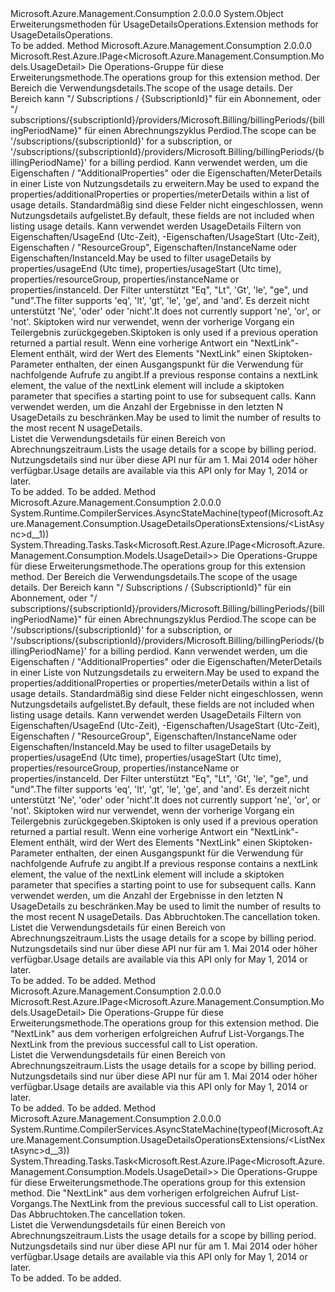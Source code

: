 <Type Name="UsageDetailsOperationsExtensions" FullName="Microsoft.Azure.Management.Consumption.UsageDetailsOperationsExtensions">
  <TypeSignature Language="C#" Value="public static class UsageDetailsOperationsExtensions" />
  <TypeSignature Language="ILAsm" Value=".class public auto ansi abstract sealed beforefieldinit UsageDetailsOperationsExtensions extends System.Object" />
  <TypeSignature Language="DocId" Value="T:Microsoft.Azure.Management.Consumption.UsageDetailsOperationsExtensions" />
  <TypeSignature Language="VB.NET" Value="Public Module UsageDetailsOperationsExtensions" />
  <TypeSignature Language="F#" Value="type UsageDetailsOperationsExtensions = class" />
  <AssemblyInfo>
    <AssemblyName>Microsoft.Azure.Management.Consumption</AssemblyName>
    <AssemblyVersion>2.0.0.0</AssemblyVersion>
  </AssemblyInfo>
  <Base>
    <BaseTypeName>System.Object</BaseTypeName>
  </Base>
  <Interfaces />
  <Docs>
    <summary>
            <span data-ttu-id="aa8a7-101">Erweiterungsmethoden für UsageDetailsOperations.</span><span class="sxs-lookup"><span data-stu-id="aa8a7-101">Extension methods for UsageDetailsOperations.</span></span>
            </summary>
    <remarks>To be added.</remarks>
  </Docs>
  <Members>
    <Member MemberName="List">
      <MemberSignature Language="C#" Value="public static Microsoft.Rest.Azure.IPage&lt;Microsoft.Azure.Management.Consumption.Models.UsageDetail&gt; List (this Microsoft.Azure.Management.Consumption.IUsageDetailsOperations operations, string scope, string expand = null, string filter = null, string skiptoken = null, Nullable&lt;int&gt; top = null);" />
      <MemberSignature Language="ILAsm" Value=".method public static hidebysig class Microsoft.Rest.Azure.IPage`1&lt;class Microsoft.Azure.Management.Consumption.Models.UsageDetail&gt; List(class Microsoft.Azure.Management.Consumption.IUsageDetailsOperations operations, string scope, string expand, string filter, string skiptoken, valuetype System.Nullable`1&lt;int32&gt; top) cil managed" />
      <MemberSignature Language="DocId" Value="M:Microsoft.Azure.Management.Consumption.UsageDetailsOperationsExtensions.List(Microsoft.Azure.Management.Consumption.IUsageDetailsOperations,System.String,System.String,System.String,System.String,System.Nullable{System.Int32})" />
      <MemberSignature Language="VB.NET" Value="&lt;Extension()&gt;&#xA;Public Function List (operations As IUsageDetailsOperations, scope As String, Optional expand As String = null, Optional filter As String = null, Optional skiptoken As String = null, Optional top As Nullable(Of Integer) = null) As IPage(Of UsageDetail)" />
      <MemberSignature Language="F#" Value="static member List : Microsoft.Azure.Management.Consumption.IUsageDetailsOperations * string * string * string * string * Nullable&lt;int&gt; -&gt; Microsoft.Rest.Azure.IPage&lt;Microsoft.Azure.Management.Consumption.Models.UsageDetail&gt;" Usage="Microsoft.Azure.Management.Consumption.UsageDetailsOperationsExtensions.List (operations, scope, expand, filter, skiptoken, top)" />
      <MemberType>Method</MemberType>
      <AssemblyInfo>
        <AssemblyName>Microsoft.Azure.Management.Consumption</AssemblyName>
        <AssemblyVersion>2.0.0.0</AssemblyVersion>
      </AssemblyInfo>
      <ReturnValue>
        <ReturnType>Microsoft.Rest.Azure.IPage&lt;Microsoft.Azure.Management.Consumption.Models.UsageDetail&gt;</ReturnType>
      </ReturnValue>
      <Parameters>
        <Parameter Name="operations" Type="Microsoft.Azure.Management.Consumption.IUsageDetailsOperations" RefType="this" />
        <Parameter Name="scope" Type="System.String" />
        <Parameter Name="expand" Type="System.String" />
        <Parameter Name="filter" Type="System.String" />
        <Parameter Name="skiptoken" Type="System.String" />
        <Parameter Name="top" Type="System.Nullable&lt;System.Int32&gt;" />
      </Parameters>
      <Docs>
        <param name="operations">
            <span data-ttu-id="aa8a7-102">Die Operations-Gruppe für diese Erweiterungsmethode.</span><span class="sxs-lookup"><span data-stu-id="aa8a7-102">The operations group for this extension method.</span></span>
            </param>
        <param name="scope">
            <span data-ttu-id="aa8a7-103">Der Bereich die Verwendungsdetails.</span><span class="sxs-lookup"><span data-stu-id="aa8a7-103">The scope of the usage details.</span></span> <span data-ttu-id="aa8a7-104">Der Bereich kann "/ Subscriptions / {SubscriptionId}" für ein Abonnement, oder "/ subscriptions/{subscriptionId}/providers/Microsoft.Billing/billingPeriods/{billingPeriodName}" für einen Abrechnungszyklus Perdiod.</span><span class="sxs-lookup"><span data-stu-id="aa8a7-104">The scope can be '/subscriptions/{subscriptionId}' for a subscription, or '/subscriptions/{subscriptionId}/providers/Microsoft.Billing/billingPeriods/{billingPeriodName}' for a billing perdiod.</span></span>
            </param>
        <param name="expand">
            <span data-ttu-id="aa8a7-105">Kann verwendet werden, um die Eigenschaften / "AdditionalProperties" oder die Eigenschaften/MeterDetails in einer Liste von Nutzungsdetails zu erweitern.</span><span class="sxs-lookup"><span data-stu-id="aa8a7-105">May be used to expand the properties/additionalProperties or properties/meterDetails within a list of usage details.</span></span> <span data-ttu-id="aa8a7-106">Standardmäßig sind diese Felder nicht eingeschlossen, wenn Nutzungsdetails aufgelistet.</span><span class="sxs-lookup"><span data-stu-id="aa8a7-106">By default, these fields are not included when listing usage details.</span></span>
            </param>
        <param name="filter">
            <span data-ttu-id="aa8a7-107">Kann verwendet werden UsageDetails Filtern von Eigenschaften/UsageEnd (Utc-Zeit), -Eigenschaften/UsageStart (Utc-Zeit), Eigenschaften / "ResourceGroup", Eigenschaften/InstanceName oder Eigenschaften/InstanceId.</span><span class="sxs-lookup"><span data-stu-id="aa8a7-107">May be used to filter usageDetails by properties/usageEnd (Utc time), properties/usageStart (Utc time), properties/resourceGroup, properties/instanceName or properties/instanceId.</span></span> <span data-ttu-id="aa8a7-108">Der Filter unterstützt "Eq", "Lt", 'Gt', 'le', "ge", und "und".</span><span class="sxs-lookup"><span data-stu-id="aa8a7-108">The filter supports 'eq', 'lt', 'gt', 'le', 'ge', and 'and'.</span></span> <span data-ttu-id="aa8a7-109">Es derzeit nicht unterstützt 'Ne', 'oder' oder 'nicht'.</span><span class="sxs-lookup"><span data-stu-id="aa8a7-109">It does not currently support 'ne', 'or', or 'not'.</span></span>
            </param>
        <param name="skiptoken">
            <span data-ttu-id="aa8a7-110">Skiptoken wird nur verwendet, wenn der vorherige Vorgang ein Teilergebnis zurückgegeben.</span><span class="sxs-lookup"><span data-stu-id="aa8a7-110">Skiptoken is only used if a previous operation returned a partial result.</span></span>
            <span data-ttu-id="aa8a7-111">Wenn eine vorherige Antwort ein "NextLink"-Element enthält, wird der Wert des Elements "NextLink" einen Skiptoken-Parameter enthalten, der einen Ausgangspunkt für die Verwendung für nachfolgende Aufrufe zu angibt.</span><span class="sxs-lookup"><span data-stu-id="aa8a7-111">If a previous response contains a nextLink element, the value of the nextLink element will include a skiptoken parameter that specifies a starting point to use for subsequent calls.</span></span>
            </param>
        <param name="top">
            <span data-ttu-id="aa8a7-112">Kann verwendet werden, um die Anzahl der Ergebnisse in den letzten N UsageDetails zu beschränken.</span><span class="sxs-lookup"><span data-stu-id="aa8a7-112">May be used to limit the number of results to the most recent N usageDetails.</span></span>
            </param>
        <summary>
            <span data-ttu-id="aa8a7-113">Listet die Verwendungsdetails für einen Bereich von Abrechnungszeitraum.</span><span class="sxs-lookup"><span data-stu-id="aa8a7-113">Lists the usage details for a scope by billing period.</span></span> <span data-ttu-id="aa8a7-114">Nutzungsdetails sind nur über diese API nur für am 1. Mai 2014 oder höher verfügbar.</span><span class="sxs-lookup"><span data-stu-id="aa8a7-114">Usage details are available via this API only for May 1, 2014 or later.</span></span>
            <see href="https://docs.microsoft.com/en-us/azure/billing/billing-enterprise-api" /></summary>
        <returns>To be added.</returns>
        <remarks>To be added.</remarks>
      </Docs>
    </Member>
    <Member MemberName="ListAsync">
      <MemberSignature Language="C#" Value="public static System.Threading.Tasks.Task&lt;Microsoft.Rest.Azure.IPage&lt;Microsoft.Azure.Management.Consumption.Models.UsageDetail&gt;&gt; ListAsync (this Microsoft.Azure.Management.Consumption.IUsageDetailsOperations operations, string scope, string expand = null, string filter = null, string skiptoken = null, Nullable&lt;int&gt; top = null, System.Threading.CancellationToken cancellationToken = null);" />
      <MemberSignature Language="ILAsm" Value=".method public static hidebysig class System.Threading.Tasks.Task`1&lt;class Microsoft.Rest.Azure.IPage`1&lt;class Microsoft.Azure.Management.Consumption.Models.UsageDetail&gt;&gt; ListAsync(class Microsoft.Azure.Management.Consumption.IUsageDetailsOperations operations, string scope, string expand, string filter, string skiptoken, valuetype System.Nullable`1&lt;int32&gt; top, valuetype System.Threading.CancellationToken cancellationToken) cil managed" />
      <MemberSignature Language="DocId" Value="M:Microsoft.Azure.Management.Consumption.UsageDetailsOperationsExtensions.ListAsync(Microsoft.Azure.Management.Consumption.IUsageDetailsOperations,System.String,System.String,System.String,System.String,System.Nullable{System.Int32},System.Threading.CancellationToken)" />
      <MemberSignature Language="F#" Value="static member ListAsync : Microsoft.Azure.Management.Consumption.IUsageDetailsOperations * string * string * string * string * Nullable&lt;int&gt; * System.Threading.CancellationToken -&gt; System.Threading.Tasks.Task&lt;Microsoft.Rest.Azure.IPage&lt;Microsoft.Azure.Management.Consumption.Models.UsageDetail&gt;&gt;" Usage="Microsoft.Azure.Management.Consumption.UsageDetailsOperationsExtensions.ListAsync (operations, scope, expand, filter, skiptoken, top, cancellationToken)" />
      <MemberType>Method</MemberType>
      <AssemblyInfo>
        <AssemblyName>Microsoft.Azure.Management.Consumption</AssemblyName>
        <AssemblyVersion>2.0.0.0</AssemblyVersion>
      </AssemblyInfo>
      <Attributes>
        <Attribute>
          <AttributeName>System.Runtime.CompilerServices.AsyncStateMachine(typeof(Microsoft.Azure.Management.Consumption.UsageDetailsOperationsExtensions/&lt;ListAsync&gt;d__1))</AttributeName>
        </Attribute>
      </Attributes>
      <ReturnValue>
        <ReturnType>System.Threading.Tasks.Task&lt;Microsoft.Rest.Azure.IPage&lt;Microsoft.Azure.Management.Consumption.Models.UsageDetail&gt;&gt;</ReturnType>
      </ReturnValue>
      <Parameters>
        <Parameter Name="operations" Type="Microsoft.Azure.Management.Consumption.IUsageDetailsOperations" RefType="this" />
        <Parameter Name="scope" Type="System.String" />
        <Parameter Name="expand" Type="System.String" />
        <Parameter Name="filter" Type="System.String" />
        <Parameter Name="skiptoken" Type="System.String" />
        <Parameter Name="top" Type="System.Nullable&lt;System.Int32&gt;" />
        <Parameter Name="cancellationToken" Type="System.Threading.CancellationToken" />
      </Parameters>
      <Docs>
        <param name="operations">
            <span data-ttu-id="aa8a7-115">Die Operations-Gruppe für diese Erweiterungsmethode.</span><span class="sxs-lookup"><span data-stu-id="aa8a7-115">The operations group for this extension method.</span></span>
            </param>
        <param name="scope">
            <span data-ttu-id="aa8a7-116">Der Bereich die Verwendungsdetails.</span><span class="sxs-lookup"><span data-stu-id="aa8a7-116">The scope of the usage details.</span></span> <span data-ttu-id="aa8a7-117">Der Bereich kann "/ Subscriptions / {SubscriptionId}" für ein Abonnement, oder "/ subscriptions/{subscriptionId}/providers/Microsoft.Billing/billingPeriods/{billingPeriodName}" für einen Abrechnungszyklus Perdiod.</span><span class="sxs-lookup"><span data-stu-id="aa8a7-117">The scope can be '/subscriptions/{subscriptionId}' for a subscription, or '/subscriptions/{subscriptionId}/providers/Microsoft.Billing/billingPeriods/{billingPeriodName}' for a billing perdiod.</span></span>
            </param>
        <param name="expand">
            <span data-ttu-id="aa8a7-118">Kann verwendet werden, um die Eigenschaften / "AdditionalProperties" oder die Eigenschaften/MeterDetails in einer Liste von Nutzungsdetails zu erweitern.</span><span class="sxs-lookup"><span data-stu-id="aa8a7-118">May be used to expand the properties/additionalProperties or properties/meterDetails within a list of usage details.</span></span> <span data-ttu-id="aa8a7-119">Standardmäßig sind diese Felder nicht eingeschlossen, wenn Nutzungsdetails aufgelistet.</span><span class="sxs-lookup"><span data-stu-id="aa8a7-119">By default, these fields are not included when listing usage details.</span></span>
            </param>
        <param name="filter">
            <span data-ttu-id="aa8a7-120">Kann verwendet werden UsageDetails Filtern von Eigenschaften/UsageEnd (Utc-Zeit), -Eigenschaften/UsageStart (Utc-Zeit), Eigenschaften / "ResourceGroup", Eigenschaften/InstanceName oder Eigenschaften/InstanceId.</span><span class="sxs-lookup"><span data-stu-id="aa8a7-120">May be used to filter usageDetails by properties/usageEnd (Utc time), properties/usageStart (Utc time), properties/resourceGroup, properties/instanceName or properties/instanceId.</span></span> <span data-ttu-id="aa8a7-121">Der Filter unterstützt "Eq", "Lt", 'Gt', 'le', "ge", und "und".</span><span class="sxs-lookup"><span data-stu-id="aa8a7-121">The filter supports 'eq', 'lt', 'gt', 'le', 'ge', and 'and'.</span></span> <span data-ttu-id="aa8a7-122">Es derzeit nicht unterstützt 'Ne', 'oder' oder 'nicht'.</span><span class="sxs-lookup"><span data-stu-id="aa8a7-122">It does not currently support 'ne', 'or', or 'not'.</span></span>
            </param>
        <param name="skiptoken">
            <span data-ttu-id="aa8a7-123">Skiptoken wird nur verwendet, wenn der vorherige Vorgang ein Teilergebnis zurückgegeben.</span><span class="sxs-lookup"><span data-stu-id="aa8a7-123">Skiptoken is only used if a previous operation returned a partial result.</span></span>
            <span data-ttu-id="aa8a7-124">Wenn eine vorherige Antwort ein "NextLink"-Element enthält, wird der Wert des Elements "NextLink" einen Skiptoken-Parameter enthalten, der einen Ausgangspunkt für die Verwendung für nachfolgende Aufrufe zu angibt.</span><span class="sxs-lookup"><span data-stu-id="aa8a7-124">If a previous response contains a nextLink element, the value of the nextLink element will include a skiptoken parameter that specifies a starting point to use for subsequent calls.</span></span>
            </param>
        <param name="top">
            <span data-ttu-id="aa8a7-125">Kann verwendet werden, um die Anzahl der Ergebnisse in den letzten N UsageDetails zu beschränken.</span><span class="sxs-lookup"><span data-stu-id="aa8a7-125">May be used to limit the number of results to the most recent N usageDetails.</span></span>
            </param>
        <param name="cancellationToken">
            <span data-ttu-id="aa8a7-126">Das Abbruchtoken.</span><span class="sxs-lookup"><span data-stu-id="aa8a7-126">The cancellation token.</span></span>
            </param>
        <summary>
            <span data-ttu-id="aa8a7-127">Listet die Verwendungsdetails für einen Bereich von Abrechnungszeitraum.</span><span class="sxs-lookup"><span data-stu-id="aa8a7-127">Lists the usage details for a scope by billing period.</span></span> <span data-ttu-id="aa8a7-128">Nutzungsdetails sind nur über diese API nur für am 1. Mai 2014 oder höher verfügbar.</span><span class="sxs-lookup"><span data-stu-id="aa8a7-128">Usage details are available via this API only for May 1, 2014 or later.</span></span>
            <see href="https://docs.microsoft.com/en-us/azure/billing/billing-enterprise-api" /></summary>
        <returns>To be added.</returns>
        <remarks>To be added.</remarks>
      </Docs>
    </Member>
    <Member MemberName="ListNext">
      <MemberSignature Language="C#" Value="public static Microsoft.Rest.Azure.IPage&lt;Microsoft.Azure.Management.Consumption.Models.UsageDetail&gt; ListNext (this Microsoft.Azure.Management.Consumption.IUsageDetailsOperations operations, string nextPageLink);" />
      <MemberSignature Language="ILAsm" Value=".method public static hidebysig class Microsoft.Rest.Azure.IPage`1&lt;class Microsoft.Azure.Management.Consumption.Models.UsageDetail&gt; ListNext(class Microsoft.Azure.Management.Consumption.IUsageDetailsOperations operations, string nextPageLink) cil managed" />
      <MemberSignature Language="DocId" Value="M:Microsoft.Azure.Management.Consumption.UsageDetailsOperationsExtensions.ListNext(Microsoft.Azure.Management.Consumption.IUsageDetailsOperations,System.String)" />
      <MemberSignature Language="VB.NET" Value="&lt;Extension()&gt;&#xA;Public Function ListNext (operations As IUsageDetailsOperations, nextPageLink As String) As IPage(Of UsageDetail)" />
      <MemberSignature Language="F#" Value="static member ListNext : Microsoft.Azure.Management.Consumption.IUsageDetailsOperations * string -&gt; Microsoft.Rest.Azure.IPage&lt;Microsoft.Azure.Management.Consumption.Models.UsageDetail&gt;" Usage="Microsoft.Azure.Management.Consumption.UsageDetailsOperationsExtensions.ListNext (operations, nextPageLink)" />
      <MemberType>Method</MemberType>
      <AssemblyInfo>
        <AssemblyName>Microsoft.Azure.Management.Consumption</AssemblyName>
        <AssemblyVersion>2.0.0.0</AssemblyVersion>
      </AssemblyInfo>
      <ReturnValue>
        <ReturnType>Microsoft.Rest.Azure.IPage&lt;Microsoft.Azure.Management.Consumption.Models.UsageDetail&gt;</ReturnType>
      </ReturnValue>
      <Parameters>
        <Parameter Name="operations" Type="Microsoft.Azure.Management.Consumption.IUsageDetailsOperations" RefType="this" />
        <Parameter Name="nextPageLink" Type="System.String" />
      </Parameters>
      <Docs>
        <param name="operations">
            <span data-ttu-id="aa8a7-129">Die Operations-Gruppe für diese Erweiterungsmethode.</span><span class="sxs-lookup"><span data-stu-id="aa8a7-129">The operations group for this extension method.</span></span>
            </param>
        <param name="nextPageLink">
            <span data-ttu-id="aa8a7-130">Die "NextLink" aus dem vorherigen erfolgreichen Aufruf List-Vorgangs.</span><span class="sxs-lookup"><span data-stu-id="aa8a7-130">The NextLink from the previous successful call to List operation.</span></span>
            </param>
        <summary>
            <span data-ttu-id="aa8a7-131">Listet die Verwendungsdetails für einen Bereich von Abrechnungszeitraum.</span><span class="sxs-lookup"><span data-stu-id="aa8a7-131">Lists the usage details for a scope by billing period.</span></span> <span data-ttu-id="aa8a7-132">Nutzungsdetails sind nur über diese API nur für am 1. Mai 2014 oder höher verfügbar.</span><span class="sxs-lookup"><span data-stu-id="aa8a7-132">Usage details are available via this API only for May 1, 2014 or later.</span></span>
            <see href="https://docs.microsoft.com/en-us/azure/billing/billing-enterprise-api" /></summary>
        <returns>To be added.</returns>
        <remarks>To be added.</remarks>
      </Docs>
    </Member>
    <Member MemberName="ListNextAsync">
      <MemberSignature Language="C#" Value="public static System.Threading.Tasks.Task&lt;Microsoft.Rest.Azure.IPage&lt;Microsoft.Azure.Management.Consumption.Models.UsageDetail&gt;&gt; ListNextAsync (this Microsoft.Azure.Management.Consumption.IUsageDetailsOperations operations, string nextPageLink, System.Threading.CancellationToken cancellationToken = null);" />
      <MemberSignature Language="ILAsm" Value=".method public static hidebysig class System.Threading.Tasks.Task`1&lt;class Microsoft.Rest.Azure.IPage`1&lt;class Microsoft.Azure.Management.Consumption.Models.UsageDetail&gt;&gt; ListNextAsync(class Microsoft.Azure.Management.Consumption.IUsageDetailsOperations operations, string nextPageLink, valuetype System.Threading.CancellationToken cancellationToken) cil managed" />
      <MemberSignature Language="DocId" Value="M:Microsoft.Azure.Management.Consumption.UsageDetailsOperationsExtensions.ListNextAsync(Microsoft.Azure.Management.Consumption.IUsageDetailsOperations,System.String,System.Threading.CancellationToken)" />
      <MemberSignature Language="F#" Value="static member ListNextAsync : Microsoft.Azure.Management.Consumption.IUsageDetailsOperations * string * System.Threading.CancellationToken -&gt; System.Threading.Tasks.Task&lt;Microsoft.Rest.Azure.IPage&lt;Microsoft.Azure.Management.Consumption.Models.UsageDetail&gt;&gt;" Usage="Microsoft.Azure.Management.Consumption.UsageDetailsOperationsExtensions.ListNextAsync (operations, nextPageLink, cancellationToken)" />
      <MemberType>Method</MemberType>
      <AssemblyInfo>
        <AssemblyName>Microsoft.Azure.Management.Consumption</AssemblyName>
        <AssemblyVersion>2.0.0.0</AssemblyVersion>
      </AssemblyInfo>
      <Attributes>
        <Attribute>
          <AttributeName>System.Runtime.CompilerServices.AsyncStateMachine(typeof(Microsoft.Azure.Management.Consumption.UsageDetailsOperationsExtensions/&lt;ListNextAsync&gt;d__3))</AttributeName>
        </Attribute>
      </Attributes>
      <ReturnValue>
        <ReturnType>System.Threading.Tasks.Task&lt;Microsoft.Rest.Azure.IPage&lt;Microsoft.Azure.Management.Consumption.Models.UsageDetail&gt;&gt;</ReturnType>
      </ReturnValue>
      <Parameters>
        <Parameter Name="operations" Type="Microsoft.Azure.Management.Consumption.IUsageDetailsOperations" RefType="this" />
        <Parameter Name="nextPageLink" Type="System.String" />
        <Parameter Name="cancellationToken" Type="System.Threading.CancellationToken" />
      </Parameters>
      <Docs>
        <param name="operations">
            <span data-ttu-id="aa8a7-133">Die Operations-Gruppe für diese Erweiterungsmethode.</span><span class="sxs-lookup"><span data-stu-id="aa8a7-133">The operations group for this extension method.</span></span>
            </param>
        <param name="nextPageLink">
            <span data-ttu-id="aa8a7-134">Die "NextLink" aus dem vorherigen erfolgreichen Aufruf List-Vorgangs.</span><span class="sxs-lookup"><span data-stu-id="aa8a7-134">The NextLink from the previous successful call to List operation.</span></span>
            </param>
        <param name="cancellationToken">
            <span data-ttu-id="aa8a7-135">Das Abbruchtoken.</span><span class="sxs-lookup"><span data-stu-id="aa8a7-135">The cancellation token.</span></span>
            </param>
        <summary>
            <span data-ttu-id="aa8a7-136">Listet die Verwendungsdetails für einen Bereich von Abrechnungszeitraum.</span><span class="sxs-lookup"><span data-stu-id="aa8a7-136">Lists the usage details for a scope by billing period.</span></span> <span data-ttu-id="aa8a7-137">Nutzungsdetails sind nur über diese API nur für am 1. Mai 2014 oder höher verfügbar.</span><span class="sxs-lookup"><span data-stu-id="aa8a7-137">Usage details are available via this API only for May 1, 2014 or later.</span></span>
            <see href="https://docs.microsoft.com/en-us/azure/billing/billing-enterprise-api" /></summary>
        <returns>To be added.</returns>
        <remarks>To be added.</remarks>
      </Docs>
    </Member>
  </Members>
</Type>